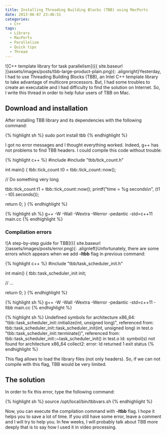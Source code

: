 ```yaml
---
title: Installing Threading Building Blocks (TBB) using MacPorts
date: 2013-06-07 23:46:51
categories:
  - C++
tags:
  - Library
  - MacPorts
  - Parallelism
  - Quick tips
  - Thread
---
```

![C++ template library for task parallelism]({{ site.baseurl }}assets/images/posts/tbb-large-product-plain.png){: .alignright}Yesterday, I had to use Threading Building Blocks (TBB), an Intel C++ template library to take advantage of multicore processors. But, I had some troubles to create an executable and I had difficulty to find the solution on Internet. So, I write this thread in order to help futur users of TBB on Mac.

## Download and installation

After installing TBB library and its dependencies with the following command:

{% highlight sh %}
sudo port install tbb
{% endhighlight %}

I got no error messages and I thought everything worked. Indeed, g++ has not problems to find TBB headers. I could compile this code without trouble:

{% highlight c++ %}
#include <iostream>
#include "tbb/tick_count.h"

int main()
{
  tbb::tick_count t0 = tbb::tick_count::now();

  // Do something very long

  tbb::tick_count t1 = tbb::tick_count::now();
  printf("time = %g seconds\n", (t1 - t0).seconds());

  return 0;
}
{% endhighlight %}

{% highlight sh %}
g++ -W -Wall -Wextra -Werror -pedantic -std=c++11 main.cc
{% endhighlight %}

### Compilation errors

![A step-by-step guide for TBB]({{ site.baseurl }}assets/images/posts/error.png){: .alignleft}Unfortunately, there are some errors which appears when we add **-ltbb** flag in previous command:

{% highlight c++ %}
#include "tbb/task_scheduler_init.h"

int main()
{
  tbb::task_scheduler_init init;

  // ...

  return 0;
}
{% endhighlight %}

{% highlight sh %}
g++ -W -Wall -Wextra -Werror -pedantic -std=c++11 -ltbb main.cc
{% endhighlight %}

{% highlight sh %}
Undefined symbols for architecture x86_64:
  "tbb::task_scheduler_init::initialize(int, unsigned long)", referenced from:
      tbb::task_scheduler_init::task_scheduler_init(int, unsigned long) in test.o
  "tbb::task_scheduler_init::terminate()", referenced from:
      tbb::task_scheduler_init::~task_scheduler_init() in test.o
ld: symbol(s) not found for architecture x86_64
collect2: error: ld returned 1 exit status
{% endhighlight %}

This flag allows to load the library files (not only headers). So, if we can not compile with this flag, TBB would be very limited.

## The solution

In order to fix this error, type the following command:

{% highlight sh %}
source /opt/local/bin/tbbvars.sh
{% endhighlight %}

Now, you can execute the compilation command with **-ltbb** flag. I hope it helps you to save a lot of time. If you still have some error, leave a comment and I will try to help you. In few weeks, I will probably talk about TBB more deeply that is to say how I used it in video processing.
